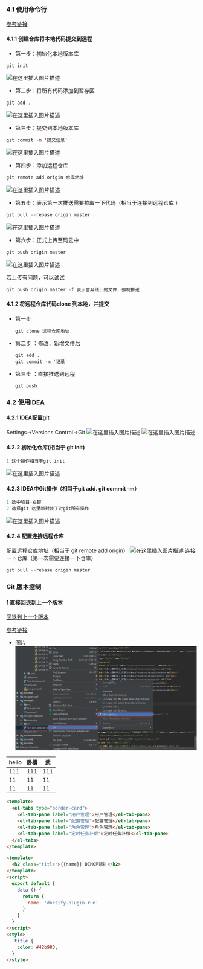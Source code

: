

### 4.1 使用命令行

[参考链接](https://www.cnblogs.com/www-yang-com/p/10427518.html)

#### 4.1.1 创建仓库将本地代码提交到远程

- 第一步：初始化本地版本库

```java
git init
```

![在这里插入图片描述](02-git%E5%9F%BA%E6%9C%AC%E4%BD%BF%E7%94%A8.assets/20200318161512290.png)

- 第二步：将所有代码添加到暂存区

```java
git add .
```

![在这里插入图片描述](02-git%E5%9F%BA%E6%9C%AC%E4%BD%BF%E7%94%A8.assets/20200318161648159.png)

- 第三步：提交到本地版本库

```java
git commit -m '提交信息'
```

![在这里插入图片描述](02-git%E5%9F%BA%E6%9C%AC%E4%BD%BF%E7%94%A8.assets/20200318161810976.png)

- 第四步：添加远程仓库

```java
git remote add origin 仓库地址

```

![在这里插入图片描述](02-git%E5%9F%BA%E6%9C%AC%E4%BD%BF%E7%94%A8.assets/20200318162002672.png)

- 第五步：表示第一次推送需要拉取一下代码（相当于连接到远程仓库 ）

```java
git pull --rebase origin master
```

![在这里插入图片描述](02-git%E5%9F%BA%E6%9C%AC%E4%BD%BF%E7%94%A8.assets/20200318162123552.png)

- 第六步：正式上传至码云中

```java
git push origin master
```

![在这里插入图片描述](02-git%E5%9F%BA%E6%9C%AC%E4%BD%BF%E7%94%A8.assets/20200318162333396.png)

若上传有问题，可以试试   

```java
git push origin master -f 表示舍弃线上的文件，强制推送
```

#### 4.1.2 将远程仓库代码clone 到本地，并提交

- 第一步

  ```shell
  git clone 远程仓库地址
  ```

- 第二步 ：修改，新增文件后

  ```shell
  git add .
  git commit -m '记录'
  ```

- 第三步 ：直接推送到远程

  ```shell
  git push
  ```

### 4.2 使用IDEA

#### 4.2.1 IDEA配置git 

Settings->Versions Control->Git
![在这里插入图片描述](02-git%E5%9F%BA%E6%9C%AC%E4%BD%BF%E7%94%A8.assets/20200318165323171.png)
![在这里插入图片描述](../../../../../NoteLog/hs/Hs/docs/%25E5%25BC%2580%25E5%258F%2591%25E5%25B7%25A5%25E5%2585%25B7/Git/01%2520git%2520%25E5%259F%25BA%25E6%259C%25AC%25E4%25BD%25BF%25E7%2594%25A8.assets/20200318165411525.png)

#### 4.2.2 初始化仓库(相当于 git init)

```java
1 这个操作相当于git init 
```

![在这里插入图片描述](02-git%E5%9F%BA%E6%9C%AC%E4%BD%BF%E7%94%A8.assets/20200318170217369.png)

#### 4.2.3 IDEA中Git操作（相当于git add. git commit -m）

```java
1 选中项目-右键
2 选择git 这里面封装了对git所有操作
```

![在这里插入图片描述](02-git%E5%9F%BA%E6%9C%AC%E4%BD%BF%E7%94%A8.assets/20200318171235228.png)

#### 4.2.4 配置连接远程仓库

配置远程仓库地址（相当于 git remote add origin）
![在这里插入图片描述](02-git%E5%9F%BA%E6%9C%AC%E4%BD%BF%E7%94%A8.assets/20200318171818978.png)
连接一下仓库（第一次需要连接一下仓库）

```java
git pull --rebase origin master
```

### Git 版本控制

#### 1 直接回退到上一个版本

[回退到上一个版本](https://blog.csdn.net/hehyyoulan/article/details/93193562)

[参考链接](https://blog.csdn.net/yhch1024/article/details/81220858)

- 图片
![test](02-git%E5%9F%BA%E6%9C%AC%E4%BD%BF%E7%94%A8.assets/20171220184945791)

| hello | 卧槽 | 武   |
| ----- | ---- | ---- |
| 111   | 111  | 111  |
| 11    | 11   | 11   |
| 11    | 11   | 11   |

```html run
<template>
  <el-tabs type="border-card">
    <el-tab-pane label="用户管理">用户管理</el-tab-pane>
    <el-tab-pane label="配置管理">配置管理</el-tab-pane>
    <el-tab-pane label="角色管理">角色管理</el-tab-pane>
    <el-tab-pane label="定时任务补偿">定时任务补偿</el-tab-pane>
  </el-tabs>
</template>
```

```html run
<template>
  <h2 class="title">{{name}} DEMO利器!</h2>
</template>
<script>
  export default {
    data () {
      return {
        name: 'docsify-plugin-run'
      }
    }
  }
</script>
<style>
  .title {
    color: #42b983;
  }
</style>
```
